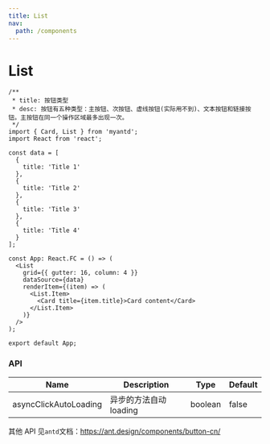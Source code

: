 ```yaml
---
title: List
nav:
  path: /components
---
```


# List

```tsx
/**
 * title: 按钮类型
 * desc: 按钮有五种类型：主按钮、次按钮、虚线按钮(实际用不到)、文本按钮和链接按钮。主按钮在同一个操作区域最多出现一次。
 */
import { Card, List } from 'myantd';
import React from 'react';

const data = [
  {
    title: 'Title 1'
  },
  {
    title: 'Title 2'
  },
  {
    title: 'Title 3'
  },
  {
    title: 'Title 4'
  }
];

const App: React.FC = () => (
  <List
    grid={{ gutter: 16, column: 4 }}
    dataSource={data}
    renderItem={(item) => (
      <List.Item>
        <Card title={item.title}>Card content</Card>
      </List.Item>
    )}
  />
);

export default App;
```

### API

| Name                  | Description            | Type    | Default |
| --------------------- | ---------------------- | ------- | ------- |
| asyncClickAutoLoading | 异步的方法自动 loading | boolean | false   |

其他 API 见`antd`文档：https://ant.design/components/button-cn/
